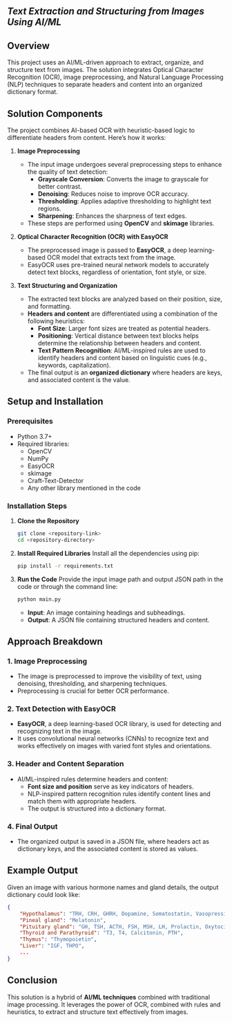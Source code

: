 ## ***Text Extraction and Structuring from Images Using AI/ML***

## **Overview**
This project uses an AI/ML-driven approach to extract, organize, and structure text from images. The solution integrates Optical Character Recognition (OCR), image preprocessing, and Natural Language Processing (NLP) techniques to separate headers and content into an organized dictionary format.

## **Solution Components**
The project combines AI-based OCR with heuristic-based logic to differentiate headers from content. Here’s how it works:

1. **Image Preprocessing**
   - The input image undergoes several preprocessing steps to enhance the quality of text detection:
     - **Grayscale Conversion**: Converts the image to grayscale for better contrast.
     - **Denoising**: Reduces noise to improve OCR accuracy.
     - **Thresholding**: Applies adaptive thresholding to highlight text regions.
     - **Sharpening**: Enhances the sharpness of text edges.
   - These steps are performed using **OpenCV** and **skimage** libraries.

2. **Optical Character Recognition (OCR) with EasyOCR**
   - The preprocessed image is passed to **EasyOCR**, a deep learning-based OCR model that extracts text from the image.
   - EasyOCR uses pre-trained neural network models to accurately detect text blocks, regardless of orientation, font style, or size.

3. **Text Structuring and Organization**
   - The extracted text blocks are analyzed based on their position, size, and formatting.
   - **Headers and content** are differentiated using a combination of the following heuristics:
     - **Font Size**: Larger font sizes are treated as potential headers.
     - **Positioning**: Vertical distance between text blocks helps determine the relationship between headers and content.
     - **Text Pattern Recognition**: AI/ML-inspired rules are used to identify headers and content based on linguistic cues (e.g., keywords, capitalization).
   - The final output is an **organized dictionary** where headers are keys, and associated content is the value.

## **Setup and Installation**

### **Prerequisites**
- Python 3.7+
- Required libraries: 
  - OpenCV
  - NumPy
  - EasyOCR
  - skimage
  - Craft-Text-Detector
  - Any other library mentioned in the code

### **Installation Steps**
1. **Clone the Repository**
   ```bash
   git clone <repository-link>
   cd <repository-directory>
   ```
2. **Install Required Libraries**
   Install all the dependencies using pip:
   ```bash
   pip install -r requirements.txt
   ```
   
3. **Run the Code**
   Provide the input image path and output JSON path in the code or through the command line:
   ```bash
   python main.py
   ```
   - **Input**: An image containing headings and subheadings.
   - **Output**: A JSON file containing structured headers and content.

## **Approach Breakdown**

### **1. Image Preprocessing**
   - The image is preprocessed to improve the visibility of text, using denoising, thresholding, and sharpening techniques.
   - Preprocessing is crucial for better OCR performance.

### **2. Text Detection with EasyOCR**
   - **EasyOCR**, a deep learning-based OCR library, is used for detecting and recognizing text in the image.
   - It uses convolutional neural networks (CNNs) to recognize text and works effectively on images with varied font styles and orientations.

### **3. Header and Content Separation**
   - AI/ML-inspired rules determine headers and content:
     - **Font size and position** serve as key indicators of headers.
     - NLP-inspired pattern recognition rules identify content lines and match them with appropriate headers.
     - The output is structured into a dictionary format.

### **4. Final Output**
   - The organized output is saved in a JSON file, where headers act as dictionary keys, and the associated content is stored as values.

## **Example Output**
Given an image with various hormone names and gland details, the output dictionary could look like:

```json
{
    "Hypothalamus": "TRH, CRH, GHRH, Dopamine, Somatostatin, Vasopressin",
    "Pineal gland": "Melatonin",
    "Pituitary gland": "GH, TSH, ACTH, FSH, MSH, LH, Prolactin, Oxytocin, Vasopressin",
    "Thyroid and Parathyroid": "T3, T4, Calcitonin, PTH",
    "Thymus": "Thymopoietin",
    "Liver": "IGF, THPO",
    ...
}
```
## **Conclusion**
This solution is a hybrid of **AI/ML techniques** combined with traditional image processing. It leverages the power of OCR, combined with rules and heuristics, to extract and structure text effectively from images.

